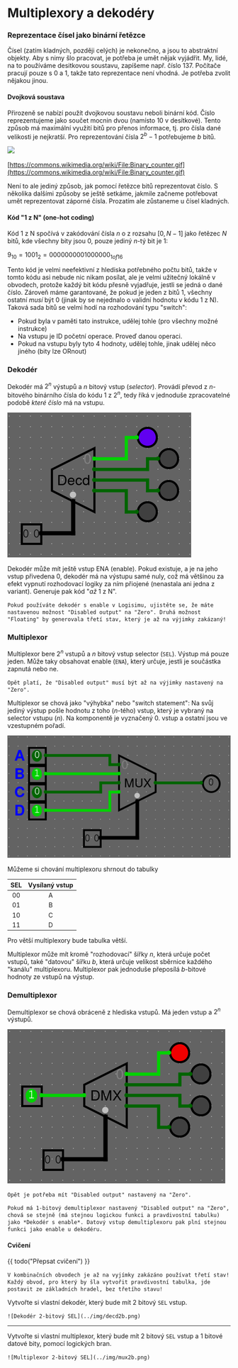 # Multiplexory a dekodéry

### Reprezentace čísel jako binární řetězce

Čísel (zatím kladných, později celých) je nekonečno, a jsou to abstraktní objekty. Aby s nimy šlo pracovat, je potřeba je umět nějak
vyjádřit. My, lidé, na to používáme desitkovou soustavu, zapíšeme např. číslo 137. Počítače pracují pouze s 0 a 1, takže tato reprezentace není vhodná. Je potřeba zvolit nějakou jinou. 

#### Dvojková soustava

Přirozeně se nabízí použít dvojkovou soustavu neboli binární kód. Číslo reprezentujeme jako součet mocnin dvou (namísto 10 v desítkové). Tento
způsob má maximální využití bitů pro přenos informace, tj. pro čísla dané velikosti je nejkratší. Pro reprezentování čísla $2^b-1$ potřebujeme $b$ bitů.

<img src="https://upload.wikimedia.org/wikipedia/commons/7/75/Binary_counter.gif">

[https://commons.wikimedia.org/wiki/File:Binary_counter.gif](https://commons.wikimedia.org/wiki/File:Binary_counter.gif)


Není to ale jediný způsob, jak pomocí řetězce bitů reprezentovat číslo. S několika dalšími způsoby se ještě setkáme, jakmile začneme
potřebovat umět reprezentovat záporné čísla. Prozatím ale zůstaneme
u čísel kladných.

#### Kód "1 z N" (one-hot coding)

Kód 1 z N spočívá v zakódování čísla $n$ o z rozsahu $\left[ 0, N-1 \right]$ jako řetězec $N$ bitů, kde všechny bity jsou $0$, pouze jediný $n$-tý bit je $1$:

$9_{10} = 1001_2 = 0000000001000000_{1 of 16}$

Tento kód je velmi neefektivní z hlediska potřebného počtu bitů, takže v tomto kódu asi nebude nic nikam posílat, ale je velmi užitečný lokálně v obvodech, protože každý bit kódu přesně vyjadřuje, jestli se jedná o dané číslo. Zároveň máme garantované, že pokud je jeden z bitů $1$, všechny ostatní *musí* být $0$ (jinak by se nejednalo o validní hodnotu v kódu 1 z N). Taková sada bitů se velmi hodí na rozhodování typu "switch":

- Pokud byla v paměti tato instrukce, udělej tohle (pro všechny možné instrukce)
- Na vstupu je ID početní operace. Proveď danou operaci.
- Pokud na vstupu byly tyto 4 hodnoty, udělej tohle, jinak udělej něco jiného (bity lze ORnout)

### Dekodér

Dekodér má $2^n$ výstupů a $n$ bitový vstup (*selector*). Provádí převod z $n$-bitového binárního čísla do kódu 1 z $2^n$, tedy říká v jednoduše zpracovatelné podobě *které číslo* má na vstupu.

<img src="../img/decd.gif">

Dekodér může mít ještě vstup ENA (enable). Pokud existuje, a je na jeho vstup přivedena $0$, dekodér má na výstupu samé nuly, což má většinou za efekt vypnutí rozhodovací logiky za ním přiojené (nenastala ani jedna z variant). Generuje pak kód "*až* 1 z N".

```admonish warning
Pokud používáte dekodér s enable v Logisimu, ujistěte se, že máte nastavenou možnost "Disabled output" na "Zero". Druhá možnost "Floating" by generovala třetí stav, který je až na výjimky zakázaný!
```

### Multiplexor

Multiplexor bere $2^n$ vstupů a $n$ bitový vstup selector (`SEL`). Výstup má pouze jeden. Může taky obsahovat enable (`ENA`), který určuje, jestli je součástka zapnutá nebo ne.

```admonish warning
Opět platí, že "Disabled output" musí být až na výjimky nastavený na "Zero".
```

Multiplexor se chová jako "výhybka" nebo "switch statement": Na svůj jediný výstup pošle hodnotu z toho ($n$-tého) vstup, který je vybraný na selector vstupu ($n$). Na komponentě je vyznačený 0. vstup a ostatní jsou ve vzestupném pořadí.

![Multiplexor](../img/mux.gif)

Můžeme si chování multiplexoru shrnout do tabulky

| SEL | Vysílaný vstup |
|:---:|:------------:|
| 00 | A |
| 01 | B |
| 10 | C |
| 11 | D |

Pro větší multiplexory bude tabulka větší.

Multiplexor může mít kromě "rozhodovací" šířky $n$, která určuje počet vstupů, také "datovou" šířku $b$, která určuje velikost sběrnice každého "kanálu" multiplexoru. Multiplexor pak jednoduše přeposílá $b$-bitové hodnoty ze vstupů na výstup.

### Demultiplexor

Demultiplexor se chová obráceně z hlediska vstupů. Má jeden vstup a $2^n$ výstupů.

![Demultiplexor](../img/dmx.gif)

```admonish warning
Opět je potřeba mít "Disabled output" nastavený na "Zero".
```

```admonish info
Pokud má 1-bitový demultiplexor nastavený "Disabled output" na "Zero", chová se stejně (má stejnou logickou funkci a pravdivostní tabulku) jako *Dekodér s enable*. Datový vstup demultiplexoru pak plní stejnou funkci jako enable u dekodéru.
```

#### Cvičení

{{ todo("Přepsat cvičení") }}

```admonish error title="Důležité"
V kombinačních obvodech je až na vyjímky zakázáno používat třetí stav! Každý obvod, pro který by šla vytvořit pravdivostní tabulka, jde postavit ze základních hradel, bez třetího stavu!
```

Vytvořte si vlastní dekodér, který bude mít 2 bitový `SEL` vstup.

```admonish done collapsible=true
![Dekodér 2-bitový SEL](../img/decd2b.png)
```

---

Vytvořte si vlastní multiplexor, který bude mít 2 bitový `SEL` vstup a 1 bitové datové bity, pomocí logických bran.

```admonish done collapsible=true
![Multiplexor 2-bitový SEL](../img/mux2b.png)
```
